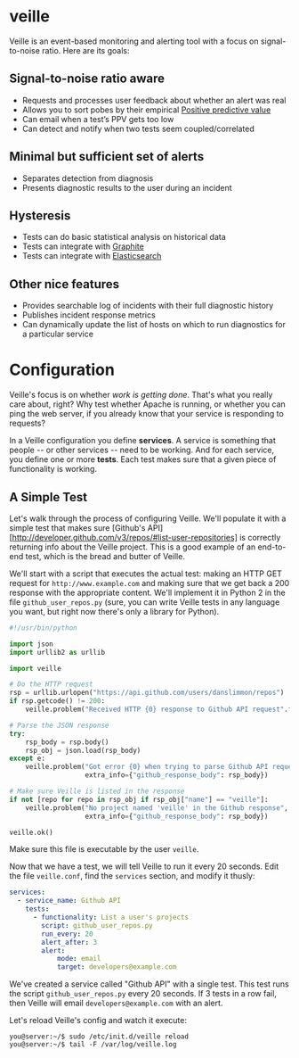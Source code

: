 veille
====

Veille is an event-based monitoring and alerting tool with a focus on
signal-to-noise ratio. Here are its goals:

Signal-to-noise ratio aware
----

* Requests and processes user feedback about whether an alert was real
* Allows you to sort pobes by their empirical [Positive predictive value][ppv]
* Can email when a test’s PPV gets too low
* Can detect and notify when two tests seem coupled/correlated

Minimal but sufficient set of alerts
----

* Separates detection from diagnosis
* Presents diagnostic results to the user during an incident

Hysteresis
----

* Tests can do basic statistical analysis on historical data
* Tests can integrate with [Graphite][graphite]
* Tests can integrate with [Elasticsearch][es]

Other nice features
----

* Provides searchable log of incidents with their full diagnostic history
* Publishes incident response metrics
* Can dynamically update the list of hosts on which to run diagnostics for a particular service


Configuration
=====

Veille's focus is on whether _work is getting done_. That's what you really care
about, right? Why test whether Apache is running, or whether you can ping the web
server, if you already know that your service is responding to requests?

In a Veille configuration you define __services__. A service is something that
people -- or other services -- need to be working. And for each service, you
define one or more __tests__. Each test makes sure that a given piece of
functionality is working.

A Simple Test
-----

Let's walk through the process of configuring Veille. We'll populate it with a
simple test that makes sure
[Github's API] [http://developer.github.com/v3/repos/#list-user-repositories]
is correctly returning info about the Veille project. This is a good example of
an end-to-end test, which is the bread and butter of Veille.

We'll start with a script that executes the actual test: making an HTTP GET
request for `http://www.example.com` and making sure that we get back a 200
response with the appropriate content. We'll implement it in Python 2 in the file
`github_user_repos.py` (sure, you can write Veille tests in any language you
want, but right now there's only a library for Python).

```python
#!/usr/bin/python

import json
import urllib2 as urllib

import veille

# Do the HTTP request
rsp = urllib.urlopen("https://api.github.com/users/danslimmon/repos")
if rsp.getcode() != 200:
    veille.problem("Received HTTP {0} response to Github API request".format(rsp.getcode()))

# Parse the JSON response
try:
    rsp_body = rsp.body()
    rsp_obj = json.load(rsp_body)
except e:
    veille.problem("Got error {0} when trying to parse Github API request".format(e),
                   extra_info={"github_response_body": rsp_body})

# Make sure Veille is listed in the response
if not [repo for repo in rsp_obj if rsp_obj["name"] == "veille"]:
    veille.problem("No project named 'veille' in the Github response",
                   extra_info={"github_response_body": rsp_body})

veille.ok()
```

Make sure this file is executable by the user `veille`.

Now that we have a test, we will tell Veille to run it every 20 seconds. Edit
the file `veille.conf`, find the `services` section, and modify it thusly:

```yaml
services:
  - service_name: Github API
    tests:
      - functionality: List a user's projects
        script: github_user_repos.py
        run_every: 20
        alert_after: 3
        alert:
            mode: email
            target: developers@example.com
```

We've created a service called "Github API" with a single test. This test runs
the script `github_user_repos.py` every 20 seconds. If 3 tests in a row fail,
then Veille will email `developers@example.com` with an alert.

Let's reload Veille's config and watch it execute:

```
you@server:~/$ sudo /etc/init.d/veille reload
you@server:~/$ tail -F /var/log/veille.log
```


[ppv]: http://en.wikipedia.org/wiki/Positive_predictive_value
[graphite]: http://graphite.wikidot.com/
[es]: http://www.elasticsearch.org/
